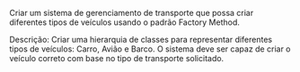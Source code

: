 Criar um sistema de gerenciamento de transporte que possa criar diferentes tipos de veículos usando o padrão Factory Method.

Descrição:
Criar uma hierarquia de classes para representar diferentes tipos de veículos: Carro, Avião e Barco. O sistema deve ser capaz de criar o veículo correto com base no tipo de transporte solicitado.